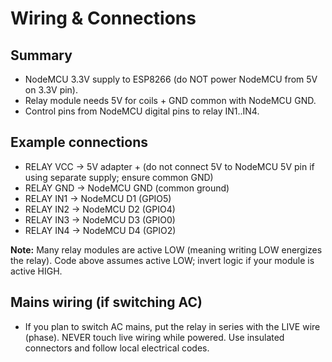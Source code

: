 # Wiring & Connections

## Summary
- NodeMCU 3.3V supply to ESP8266 (do NOT power NodeMCU from 5V on 3.3V pin).
- Relay module needs 5V for coils + GND common with NodeMCU GND.
- Control pins from NodeMCU digital pins to relay IN1..IN4.

## Example connections
- RELAY VCC -> 5V adapter + (do not connect 5V to NodeMCU 5V pin if using separate supply; ensure common GND)
- RELAY GND -> NodeMCU GND (common ground)
- RELAY IN1 -> NodeMCU D1 (GPIO5)
- RELAY IN2 -> NodeMCU D2 (GPIO4)
- RELAY IN3 -> NodeMCU D3 (GPIO0)
- RELAY IN4 -> NodeMCU D4 (GPIO2)

**Note:** Many relay modules are active LOW (meaning writing LOW energizes the relay). Code above assumes active LOW; invert logic if your module is active HIGH.

## Mains wiring (if switching AC)
- If you plan to switch AC mains, put the relay in series with the LIVE wire (phase). NEVER touch live wiring while powered. Use insulated connectors and follow local electrical codes.
